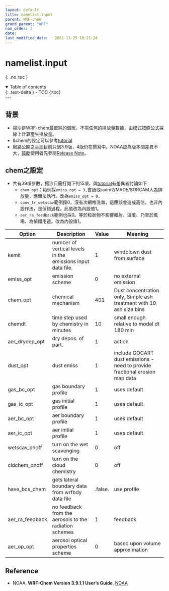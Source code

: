 ```yaml
---
layout: default
title: namelist.input
parent: WRF-chem
grand_parent: "WRF"
nav_order: 3
date:               
last_modified_date:   2021-11-25 16:21:24
---
```


# namelist.input 

{: .no_toc }

<details open markdown="block">
  <summary>
    Table of contents
  </summary>
  {: .text-delta }
- TOC
{:toc}
</details>
---

## 背景
- 揚沙是WRF-chem最單純的個案，不需任何的排放量數據，由模式按照公式採線上計算產生排放量。
- &chem的設定可以參考[tutorial](https://ruc.noaa.gov/wrf/wrf-chem/tutorialexercises/exe001/namelist.input)
- 網路公開之[手冊](https://ruc.noaa.gov/wrf/wrf-chem/Users_guide.pdf)目前只到3.9版，4版仍在撰寫中。NOAA認為版本間差異不大，[鼓勵]((https://forum.mmm.ucar.edu/phpBB3/viewtopic.php?t=9507))使用者先參閱[Release Note](https://github.com/wrf-model/WRF/releases)。

## chem之設定
- 共有39項參數，揚沙只需打開下列15項，與[tutorial]()有差異者討論如下
  - `chem_opt`：範例採`emiss_opt = 3,`會讀取radm2/MADE/SORGAM人為排放量，應無法執行。改為`emiss_opt = 0,`
  - `conv_tr_wetscav`範例採0，沒有次網格洗滌，這應該會造成高估，也非內設作法，是偵錯過程。此值改為內設值1。
  - `aer_ra_feedback`範例也採0。等於粒狀物不影響輻射、溫度、乃至於風場，為偵錯用途。改為內設值1。

|Option|Description|Value|Meaning|
| ---- | ---- | ---- | ---- |
| kemit |number of vertical levels in the emissions input data file. | 1 | windblown dust from surface |
| emiss_opt |emission scheme| 0 |no external emission|
| chem_opt |chemical mechanism | 401 |Dust concentration only, Simple ash treatment with 10 ash size bins|
| chemdt |time step used by chemistry in minutes| 10 |small enough relative to model dt 180 min|
| aer_drydep_opt | dry depos. of part.| 1 |action|
| dust_opt |dust emiss | 1 |include GOCART dust emissions - need to provide fractional erosion map data|
| gas_bc_opt |gas boundary profile | 1 |uses default|
| gas_ic_opt |gas initial profile | 1 |uses default|
| aer_bc_opt |aer boundary profile | 1 |uses default|
| aer_ic_opt |aer initial profile | 1 |uses default|
| wetscav_onoff |turn on the wet scavenging | 0 | off |
| cldchem_onoff |turn on the cloud chemistry  | 0 | off |
| have_bcs_chem |gets lateral boundary data from wrfbdy data file| .false. |use profile|
| aer_ra_feedback |no feedback from the aerosols to the radiation schemes| 1 | feedback |
| aer_op_opt |aerosol optical properties scheme | 0 |based upon volume approximation |

## Reference
- NOAA, **WRF-Chem Version 3.9.1.1 User’s Guide**, [NOAA](https://ruc.noaa.gov/wrf/wrf-chem/Users_guide.pdf)